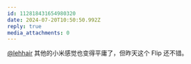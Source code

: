 ```yaml
---
id: 112818431654980320
date: 2024-07-20T10:50:50.992Z
reply: true
media_attachments: 0
---
```


[@lehhair](https://misskey.lehhair.net/@lehhair) 其他的小米感觉也变得平庸了，但昨天这个 Flip 还不错。


